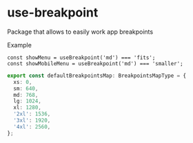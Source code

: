 # use-breakpoint

Package that allows to easily work app breakpoints

Example

```tsx
const showMenu = useBreakpoint('md') === 'fits';
const showMobileMenu = useBreakpoint('md') === 'smaller';
```

```ts
export const defaultBreakpointsMap: BreakpointsMapType = {
  xs: 0,
  sm: 640,
  md: 768,
  lg: 1024,
  xl: 1280,
  '2xl': 1536,
  '3xl': 1920,
  '4xl': 2560,
};
```
